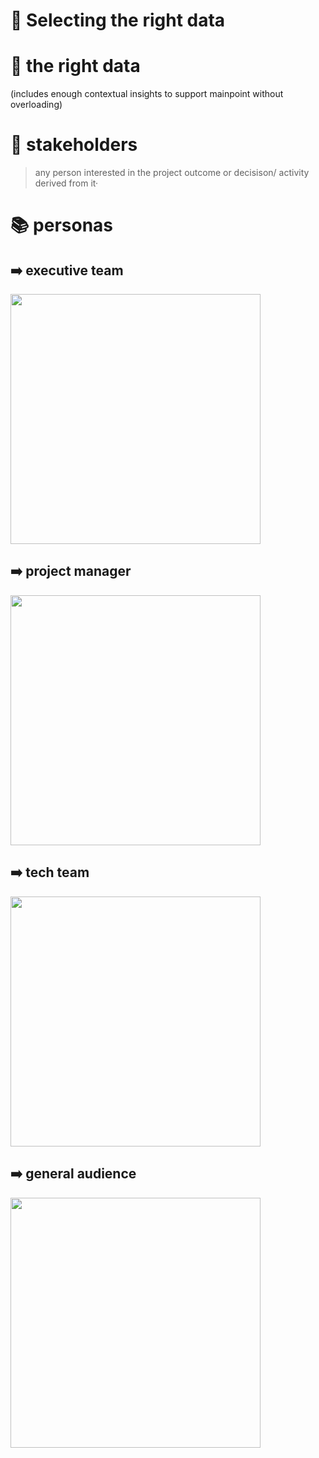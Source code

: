 # 🍎 Selecting the right data
# 📘 the right data
(includes enough contextual insights to support mainpoint without overloading)
# 📘 stakeholders
> any person interested in the project outcome or decisison/ activity derived from it·
# 📚 personas
## ➡️ executive team
<img src="https://user-images.githubusercontent.com/51888893/209683869-8e876d87-3308-4da0-b0dc-ac409cba2985.png" width=400px>

## ➡️ project manager
<img src="https://user-images.githubusercontent.com/51888893/209683910-af9c766c-26b8-45aa-bb28-899c9389fcdc.png" width=400px>

## ➡️ tech team
<img src="https://user-images.githubusercontent.com/51888893/209683981-f8e9cea9-c0b5-499d-a6f5-11eb715ed4d5.png" width=400px>

## ➡️ general audience
<img src="https://user-images.githubusercontent.com/51888893/209684047-b2848099-73fa-4b51-a5d7-46e567a54a08.png" width=400px>
